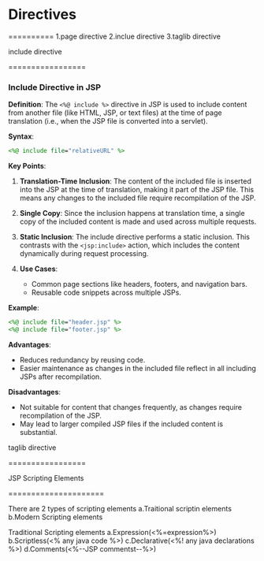 # Directives

==========
1.page directive
2.inclue directive
3.taglib directive

include directive

=================
### Include Directive in JSP

**Definition**: The `<%@ include %>` directive in JSP is used to include content from another file (like HTML, JSP, or text files) at the time of page translation (i.e., when the JSP file is converted into a servlet).

**Syntax**:
```jsp
<%@ include file="relativeURL" %>
```

**Key Points**:
1. **Translation-Time Inclusion**: The content of the included file is inserted into the JSP at the time of translation, making it part of the JSP file. This means any changes to the included file require recompilation of the JSP.
   
2. **Single Copy**: Since the inclusion happens at translation time, a single copy of the included content is made and used across multiple requests.

3. **Static Inclusion**: The include directive performs a static inclusion. This contrasts with the `<jsp:include>` action, which includes the content dynamically during request processing.

4. **Use Cases**:
   - Common page sections like headers, footers, and navigation bars.
   - Reusable code snippets across multiple JSPs.

**Example**:
```jsp
<%@ include file="header.jsp" %>
<%@ include file="footer.jsp" %>
```

**Advantages**:
- Reduces redundancy by reusing code.
- Easier maintenance as changes in the included file reflect in all including JSPs after recompilation.

**Disadvantages**:
- Not suitable for content that changes frequently, as changes require recompilation of the JSP.
- May lead to larger compiled JSP files if the included content is substantial.

taglib directive

=================

JSP Scripting Elements

=====================

There are 2 types of scripting elements
    a.Traitional scriptin elements
    b.Modern Scripting elements

Traditional Scripting elements
a.Expression(<%=expression%>)
b.Scriptless(<% any java code %>)
c.Declarative(<%! any java declarations %>)
d.Comments(<%--JSP commentst--%>)
